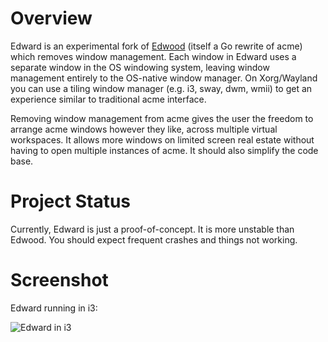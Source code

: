 # Overview

Edward is an experimental fork of
[Edwood](https://github.com/rjkroege/edwood) (itself a Go rewrite of acme)
which removes window management. Each window in Edward uses a separate
window in the OS windowing system, leaving window management entirely
to the OS-native window manager. On Xorg/Wayland you can use a tiling
window manager (e.g. i3, sway, dwm, wmii) to get an experience similar
to traditional acme interface.

Removing window management from acme gives the user the freedom to arrange
acme windows however they like, across multiple virtual workspaces.
It allows more windows on limited screen real estate without having to
open multiple instances of acme. It should also simplify the code base.

# Project Status

Currently, Edward is just a proof-of-concept. It is more unstable than
Edwood. You should expect frequent crashes and things not working.

# Screenshot

Edward running in i3:

![Edward in i3](https://i.imgur.com/TzRws0P.png)
